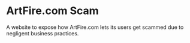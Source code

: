 ArtFire.com Scam
================

A website to expose how ArtFire.com lets its users get scammed due to negligent business practices.
